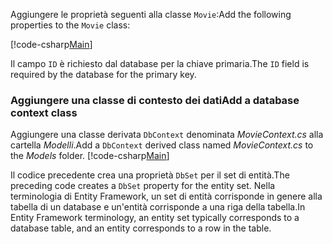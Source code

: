 <span data-ttu-id="2c08d-101">Aggiungere le proprietà seguenti alla classe `Movie`:</span><span class="sxs-lookup"><span data-stu-id="2c08d-101">Add the following properties to the `Movie` class:</span></span>

[!code-csharp[Main](../../tutorials/razor-pages/razor-pages-start/sample/RazorPagesMovie/Models/MovieNoEF.cs?name=snippet_MovieNoEF)]

<span data-ttu-id="2c08d-102">Il campo `ID` è richiesto dal database per la chiave primaria.</span><span class="sxs-lookup"><span data-stu-id="2c08d-102">The `ID` field is required by the database for the primary key.</span></span>

<a name="dc"></a>
### <a name="add-a-database-context-class"></a><span data-ttu-id="2c08d-103">Aggiungere una classe di contesto dei dati</span><span class="sxs-lookup"><span data-stu-id="2c08d-103">Add a database context class</span></span>

<span data-ttu-id="2c08d-104">Aggiungere una classe derivata `DbContext` denominata *MovieContext.cs* alla cartella *Modelli*.</span><span class="sxs-lookup"><span data-stu-id="2c08d-104">Add a `DbContext` derived class named *MovieContext.cs* to the *Models* folder.</span></span>
[!code-csharp[Main](../../tutorials/razor-pages/razor-pages-start/snapshot_sample/RazorPagesMovie/Models/MovieContext.cs)]

<span data-ttu-id="2c08d-105">Il codice precedente crea una proprietà `DbSet` per il set di entità.</span><span class="sxs-lookup"><span data-stu-id="2c08d-105">The preceding code creates a `DbSet` property for the entity set.</span></span> <span data-ttu-id="2c08d-106">Nella terminologia di Entity Framework, un set di entità corrisponde in genere alla tabella di un database e un'entità corrisponde a una riga della tabella.</span><span class="sxs-lookup"><span data-stu-id="2c08d-106">In Entity Framework terminology, an entity set typically corresponds to a database table, and an entity corresponds to a row in the table.</span></span>
